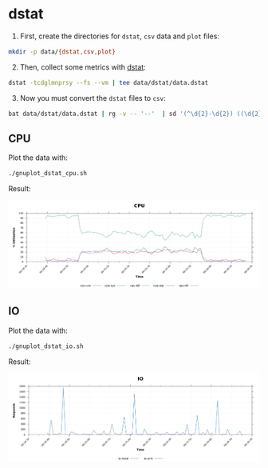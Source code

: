 # dstat

1. First, create the directories for `dstat`, `csv` data and `plot` files:

```sh
mkdir -p data/{dstat,csv,plot}
```

2. Then, collect some metrics with [dstat](https://command-not-found.com/dstat):

```sh
dstat -tcdglmnprsy --fs --vm | tee data/dstat/data.dstat
```

3. Now you must convert the `dstat` files to `csv`:

```sh
bat data/dstat/data.dstat | rg -v -- '--'  | sd '(^\d{2}-\d{2}) ((\d{2}:){2}\d{2})' '${1}_${2}' | sd -s '|' ' ' | sd ' {1,1000}' ' ' | sd '^ ' '' | sd ' ' ',' | sd ',$' '' | sort -u | tac | sd 'time,usr,sys,idl,wai,stl,read,writ,in,out,1m,5m,15m,used,free,buff,cach,recv,send,run,blk,new,read,writ,used,free,int,csw,files,inodes,majpf,minpf,alloc,free' 'time,cpu-usr,cpu-sys,cpu-idl,cpu-wai,cpu-stl,dsk-read,dsk-writ,pag-in,pag-out,lavg-1m,lavg-5m,lavg-15m,mem-used,mem-free,mem-buff,mem-cach,net-recv,net-send,proc-run,proc-blk,proc-new,io-read,io-writ,swap-used,swap-free,sys-int,sys-csw,fs-files,fs-inodes,vm-majpf,vm-minpf,vm-alloc,vm-free' | mlr --csv sort -f time | sd '(^\d{2})(-)(\d{2})_(\d{2}:\d{2}:\d{2})(.+)' '$1/$3-$4${5}' > data/csv/data.csv
```

## CPU

Plot the data with:

```sh
./gnuplot_dstat_cpu.sh
```

Result:

<p align="center">
  <img src="https://raw.githubusercontent.com/rodmoioliveira/Gnuplotting-Stuff/main/dstat/data/plot/cpu.png">
</p>


## IO

Plot the data with:

```sh
./gnuplot_dstat_io.sh
```

Result:

<p align="center">
  <img src="https://raw.githubusercontent.com/rodmoioliveira/Gnuplotting-Stuff/main/dstat/data/plot/io.png">
</p>


